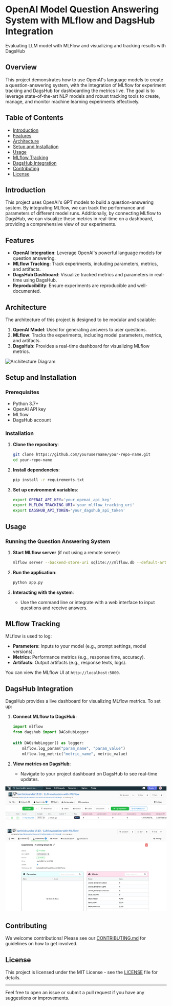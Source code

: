 # OpenAI Model Question Answering System with MLflow and DagsHub Integration
Evaluating LLM model with MLFlow and visualizing and tracking results with DagsHub

## Overview

This project demonstrates how to use OpenAI's language models to create a question-answering system, with the integration of MLflow for experiment tracking and DagsHub for dashboarding the metrics live. The goal is to leverage state-of-the-art NLP models and robust tracking tools to create, manage, and monitor machine learning experiments effectively.

## Table of Contents

- [Introduction](#introduction)
- [Features](#features)
- [Architecture](#architecture)
- [Setup and Installation](#setup-and-installation)
- [Usage](#usage)
- [MLflow Tracking](#mlflow-tracking)
- [DagsHub Integration](#dagshub-integration)
- [Contributing](#contributing)
- [License](#license)

## Introduction

This project uses OpenAI's GPT models to build a question-answering system. By integrating MLflow, we can track the performance and parameters of different model runs. Additionally, by connecting MLflow to DagsHub, we can visualize these metrics in real-time on a dashboard, providing a comprehensive view of our experiments.

## Features

- **OpenAI Integration**: Leverage OpenAI's powerful language models for question answering.
- **MLflow Tracking**: Track experiments, including parameters, metrics, and artifacts.
- **DagsHub Dashboard**: Visualize tracked metrics and parameters in real-time using DagsHub.
- **Reproducibility**: Ensure experiments are reproducible and well-documented.

## Architecture

The architecture of this project is designed to be modular and scalable:

1. **OpenAI Model**: Used for generating answers to user questions.
2. **MLflow**: Tracks the experiments, including model parameters, metrics, and artifacts.
3. **DagsHub**: Provides a real-time dashboard for visualizing MLflow metrics.

![Architecture Diagram](path/to/architecture-diagram.png)  <!-- Add your architecture diagram here -->

## Setup and Installation

### Prerequisites

- Python 3.7+
- OpenAI API key
- MLflow
- DagsHub account

### Installation

1. **Clone the repository**:
    ```sh
    git clone https://github.com/yourusername/your-repo-name.git
    cd your-repo-name
    ```

2. **Install dependencies**:
    ```sh
    pip install -r requirements.txt
    ```

3. **Set up environment variables**:
    ```sh
    export OPENAI_API_KEY='your_openai_api_key'
    export MLFLOW_TRACKING_URI='your_mlflow_tracking_uri'
    export DAGSHUB_API_TOKEN='your_dagshub_api_token'
    ```

## Usage

### Running the Question Answering System

1. **Start MLflow server** (if not using a remote server):
    ```sh
    mlflow server --backend-store-uri sqlite:///mlflow.db --default-artifact-root ./mlruns
    ```

2. **Run the application**:
    ```sh
    python app.py
    ```

3. **Interacting with the system**:
    - Use the command line or integrate with a web interface to input questions and receive answers.

## MLflow Tracking

MLflow is used to log:

- **Parameters**: Inputs to your model (e.g., prompt settings, model versions).
- **Metrics**: Performance metrics (e.g., response time, accuracy).
- **Artifacts**: Output artifacts (e.g., response texts, logs).

You can view the MLflow UI at `http://localhost:5000`.

## DagsHub Integration

DagsHub provides a live dashboard for visualizing MLflow metrics. To set up:

1. **Connect MLflow to DagsHub**:
    ```python
    import mlflow
    from dagshub import DAGsHubLogger

    with DAGsHubLogger() as logger:
        mlflow.log_param("param_name", "param_value")
        mlflow.log_metric("metric_name", metric_value)
    ```

2. **View metrics on DagsHub**:
    - Navigate to your project dashboard on DagsHub to see real-time updates.
  
<img src='./dagshub_mlflow_1.png'>
<img src='./dagshub_mlflow_2.png'>

## Contributing

We welcome contributions! Please see our [CONTRIBUTING.md](CONTRIBUTING.md) for guidelines on how to get involved.

## License

This project is licensed under the MIT License - see the [LICENSE](LICENSE) file for details.

---

Feel free to open an issue or submit a pull request if you have any suggestions or improvements.
